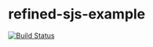 # refined-sjs-example
[![Build Status](https://travis-ci.org/fthomas/refined-sjs-example.svg?branch=master)](https://travis-ci.org/fthomas/refined-sjs-example)

<p align="center>
<img src="https://github.com/fthomas/scala-steward/raw/master/data/images/scala-steward-logo-circle-0.png" height="180px">
                                                                                                                         </p>                                                                                                                                    
